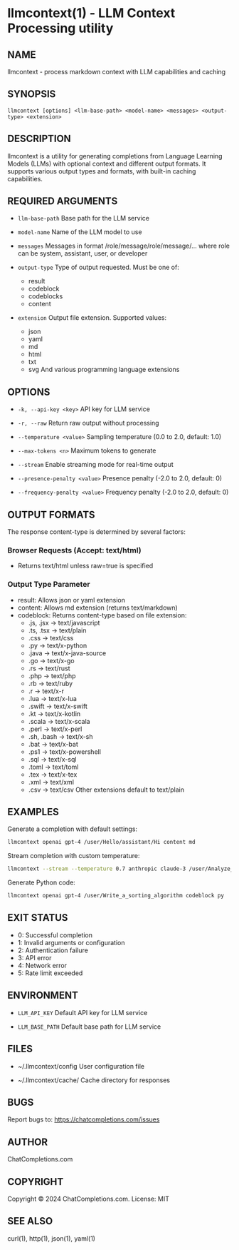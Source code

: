 # llmcontext(1) - LLM Context Processing utility

## NAME

llmcontext - process markdown context with LLM capabilities and caching

## SYNOPSIS

`llmcontext [options] <llm-base-path> <model-name> <messages> <output-type> <extension>`

## DESCRIPTION

llmcontext is a utility for generating completions from Language Learning Models (LLMs) with optional context and different output formats. It supports various output types and formats, with built-in caching capabilities.

## REQUIRED ARGUMENTS

- `llm-base-path`
  Base path for the LLM service

- `model-name`
  Name of the LLM model to use

- `messages`
  Messages in format /role/message/role/message/... where role can be system, assistant, user, or developer

- `output-type`
  Type of output requested. Must be one of:

  - result
  - codeblock
  - codeblocks
  - content

- `extension`
  Output file extension. Supported values:
  - json
  - yaml
  - md
  - html
  - txt
  - svg
    And various programming language extensions

## OPTIONS

- `-k, --api-key <key>`
  API key for LLM service

- `-r, --raw`
  Return raw output without processing

- `--temperature <value>`
  Sampling temperature (0.0 to 2.0, default: 1.0)

- `--max-tokens <n>`
  Maximum tokens to generate

- `--stream`
  Enable streaming mode for real-time output

- `--presence-penalty <value>`
  Presence penalty (-2.0 to 2.0, default: 0)

- `--frequency-penalty <value>`
  Frequency penalty (-2.0 to 2.0, default: 0)

## OUTPUT FORMATS

The response content-type is determined by several factors:

### Browser Requests (Accept: text/html)

- Returns text/html unless raw=true is specified

### Output Type Parameter

- result: Allows json or yaml extension
- content: Allows md extension (returns text/markdown)
- codeblock: Returns content-type based on file extension:
  - .js, .jsx → text/javascript
  - .ts, .tsx → text/plain
  - .css → text/css
  - .py → text/x-python
  - .java → text/x-java-source
  - .go → text/x-go
  - .rs → text/rust
  - .php → text/php
  - .rb → text/ruby
  - .r → text/x-r
  - .lua → text/x-lua
  - .swift → text/x-swift
  - .kt → text/x-kotlin
  - .scala → text/x-scala
  - .perl → text/x-perl
  - .sh, .bash → text/x-sh
  - .bat → text/x-bat
  - .ps1 → text/x-powershell
  - .sql → text/x-sql
  - .toml → text/toml
  - .tex → text/x-tex
  - .xml → text/xml
  - .csv → text/csv
    Other extensions default to text/plain

## EXAMPLES

Generate a completion with default settings:

```bash
llmcontext openai gpt-4 /user/Hello/assistant/Hi content md
```

Stream completion with custom temperature:

```bash
llmcontext --stream --temperature 0.7 anthropic claude-3 /user/Analyze_this/assistant/Here_is_my_analysis result json
```

Generate Python code:

```bash
llmcontext openai gpt-4 /user/Write_a_sorting_algorithm codeblock py
```

## EXIT STATUS

- 0: Successful completion
- 1: Invalid arguments or configuration
- 2: Authentication failure
- 3: API error
- 4: Network error
- 5: Rate limit exceeded

## ENVIRONMENT

- `LLM_API_KEY`
  Default API key for LLM service

- `LLM_BASE_PATH`
  Default base path for LLM service

## FILES

- ~/.llmcontext/config
  User configuration file

- ~/.llmcontext/cache/
  Cache directory for responses

## BUGS

Report bugs to: https://chatcompletions.com/issues

## AUTHOR

ChatCompletions.com

## COPYRIGHT

Copyright © 2024 ChatCompletions.com. License: MIT

## SEE ALSO

curl(1), http(1), json(1), yaml(1)
